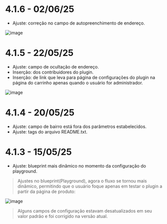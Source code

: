# 4.1.6 - 02/06/25
* Ajuste: correção no campo de autopreenchimento de endereço.

![image](https://github.com/user-attachments/assets/095e3cef-3546-4418-a1dc-c59aa0844bde)

# 4.1.5 - 22/05/25
* Ajuste: campo de ocultação de endereço.
* Inserção: dos contribuidores do plugin.
* Inserção: de link que leva para página de configurações do plugin na página do carrinho apenas quando o usuário for administrador.

![image](https://github.com/user-attachments/assets/8c5b6e61-a87d-491f-9b4c-8a6712f20bba)

# 4.1.4 - 20/05/25
* Ajuste: campo de bairro está fora dos parâmetros estabelecidos.
* Ajuste: tags do arquivo README.txt.

# 4.1.3 - 15/05/25
* Ajuste: blueprint mais dinâmico no momento da configuração do playground.

> Ajustes no blueprint(Playground), agora o fluxo se tornou mais dinâmico, permitindo que o usuário foque apenas em testar o plugin a partir da página de produto:

![image](https://github.com/user-attachments/assets/17fe8dff-2083-4324-8a7b-98504e286056)

> Alguns campos de configuração estavam desatualizados em seu valor padrão e foi corrigido na versão atual.